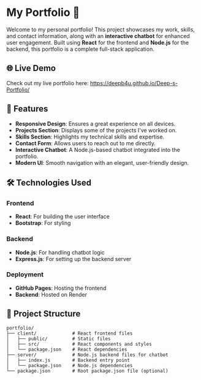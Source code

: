 # My Portfolio 🌟

Welcome to my personal portfolio! This project showcases my work, skills, and contact information, along with an **interactive chatbot** for enhanced user engagement. Built using **React** for the frontend and **Node.js** for the backend, this portfolio is a complete full-stack application.

## 🌐 Live Demo
Check out my live portfolio here: https://deepb4u.github.io/Deep-s-Portfolio/

## 🚀 Features
- **Responsive Design**: Ensures a great experience on all devices.
- **Projects Section**: Displays some of the projects I've worked on.
- **Skills Section**: Highlights my technical skills and expertise.
- **Contact Form**: Allows users to reach out to me directly.
- **Interactive Chatbot**: A Node.js-based chatbot integrated into the portfolio.
- **Modern UI**: Smooth navigation with an elegant, user-friendly design.

## 🛠️ Technologies Used
### Frontend
- **React**: For building the user interface
- **Bootstrap**: For styling

### Backend
- **Node.js**: For handling chatbot logic
- **Express.js**: For setting up the backend server

### Deployment
- **GitHub Pages**: Hosting the frontend
- **Backend**: Hosted on Render

## 📂 Project Structure
```plaintext
portfolio/
├── client/             # React frontend files
│   ├── public/         # Static files
│   ├── src/            # React components and styles
│   └── package.json    # React dependencies
├── server/             # Node.js backend files for chatbot
│   ├── index.js        # Backend entry point
│   └── package.json    # Node.js dependencies
└── package.json        # Root package.json file (optional)

